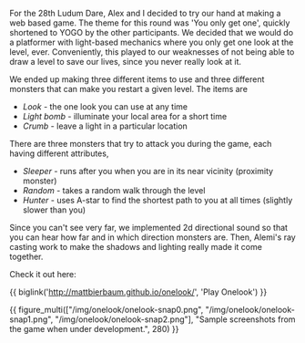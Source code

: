 For the 28th Ludum Dare, Alex and I decided to try our hand at making a web
based game.  The theme for this round was 'You only get one', quickly shortened
to YOGO by the other participants.  We decided that we would do a platformer
with light-based mechanics where you only get one look at the level, ever.
Conveniently, this played to our weaknesses of not being able to draw a level
to save our lives, since you never really look at it.

We ended up making three different items to use and three different monsters
that can make you restart a given level. The items are


 + *Look* - the one look you can use at any time
 + *Light bomb* - illuminate your local area for a short time
 + *Crumb* - leave a light in a particular location

There are three monsters that try to attack you during the game, each having
different attributes,

  + *Sleeper* - runs after you when you are in its near vicinity (proximity monster)
  + *Random* - takes a random walk through the level
  + *Hunter* - uses A-star to find the shortest path to you at all times (slightly slower than you)

Since you can't see very far, we implemented 2d directional sound so that you
can hear how far and in which direction monsters are.  Then, Alemi's ray casting
work to make the shadows and lighting really made it come together.

Check it out here:

{{ biglink('http://mattbierbaum.github.io/onelook/', 'Play Onelook') }}

{{ figure_multi(["/img/onelook/onelook-snap0.png",
                 "/img/onelook/onelook-snap1.png",
                 "/img/onelook/onelook-snap2.png"],
    "Sample screenshots from the game when under development.", 280) }}

